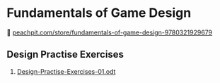 # Fundamentals of Game Design

:link: [peachpit.com/store/fundamentals-of-game-design-9780321929679](https://www.peachpit.com/store/fundamentals-of-game-design-9780321929679)

## Design Practise Exercises

1. [Design-Practise-Exercises-01.odt](Exercise/)
